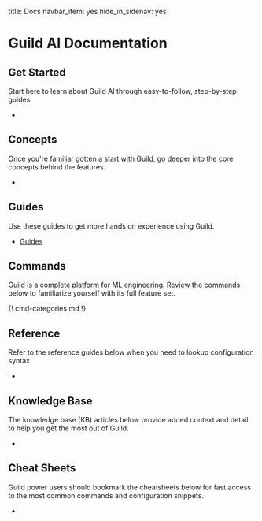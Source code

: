 title: Docs
navbar_item: yes
hide_in_sidenav: yes

# Guild AI Documentation

## Get Started

Start here to learn about Guild AI through easy-to-follow,
step-by-step guides.

- [](category:/#start)

## Concepts

Once you're familiar gotten a start with Guild, go deeper into the
core concepts behind the features.

- [](category:/#concept)

## Guides

Use these guides to get more hands on experience using Guild.

- [Guides](category:/guides/#)

## Commands

Guild is a complete platform for ML engineering. Review the commands
below to familiarize yourself with its full feature set.

{! cmd-categories.md !}

## Reference

Refer to the reference guides below when you need to lookup
configuration syntax.

- [](category:/reference/#)

## Knowledge Base

The knowledge base (KB) articles below provide added context and
detail to help you get the most out of Guild.

- [](category:/kb/#)

## Cheat Sheets

Guild power users should bookmark the cheatsheets below for fast
access to the most common commands and configuration snippets.

- [](category:/cheatsheets/#)
